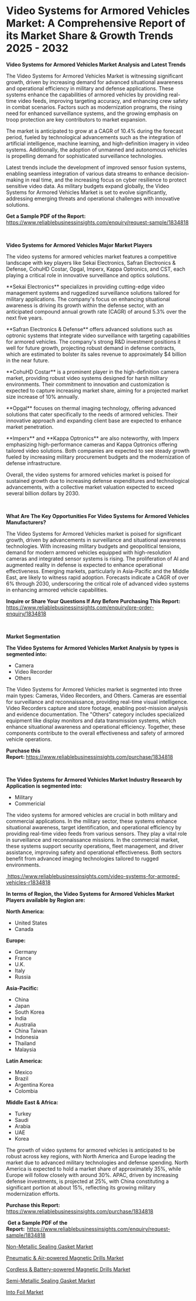 <p><h1>Video Systems for Armored Vehicles Market: A Comprehensive Report of its Market Share & Growth Trends 2025 - 2032</h1></p><p><strong>Video Systems for Armored Vehicles Market Analysis and Latest Trends</strong></p>
<p><p>The Video Systems for Armored Vehicles Market is witnessing significant growth, driven by increasing demand for advanced situational awareness and operational efficiency in military and defense applications. These systems enhance the capabilities of armored vehicles by providing real-time video feeds, improving targeting accuracy, and enhancing crew safety in combat scenarios. Factors such as modernization programs, the rising need for enhanced surveillance systems, and the growing emphasis on troop protection are key contributors to market expansion.</p><p>The market is anticipated to grow at a CAGR of 10.4% during the forecast period, fueled by technological advancements such as the integration of artificial intelligence, machine learning, and high-definition imagery in video systems. Additionally, the adoption of unmanned and autonomous vehicles is propelling demand for sophisticated surveillance technologies. </p><p>Latest trends include the development of improved sensor fusion systems, enabling seamless integration of various data streams to enhance decision-making in real time, and the increasing focus on cyber resilience to protect sensitive video data. As military budgets expand globally, the Video Systems for Armored Vehicles Market is set to evolve significantly, addressing emerging threats and operational challenges with innovative solutions.</p></p>
<p><strong>Get a Sample PDF of the Report:&nbsp;</strong> <a href="https://www.reliablebusinessinsights.com/enquiry/request-sample/1834818?utm_campaign=1113&utm_medium=2&utm_source=Github&utm_content=ia&utm_term=26032025&utm_id=video-systems-for-armored-vehicles">https://www.reliablebusinessinsights.com/enquiry/request-sample/1834818</a></p>
<p>&nbsp;</p>
<p><strong>Video Systems for Armored Vehicles Major Market Players</strong></p>
<p><p>The video systems for armored vehicles market features a competitive landscape with key players like Sekai Electronics, Safran Electronics & Defense, CohuHD Costar, Opgal, Imperx, Kappa Optronics, and CST, each playing a critical role in innovative surveillance and optics solutions.</p><p>**Sekai Electronics** specializes in providing cutting-edge video management systems and ruggedized surveillance solutions tailored for military applications. The company's focus on enhancing situational awareness is driving its growth within the defense sector, with an anticipated compound annual growth rate (CAGR) of around 5.3% over the next five years.</p><p>**Safran Electronics & Defense** offers advanced solutions such as optronic systems that integrate video surveillance with targeting capabilities for armored vehicles. The company's strong R&D investment positions it well for future growth, projecting robust demand in defense contracts, which are estimated to bolster its sales revenue to approximately $4 billion in the near future.</p><p>**CohuHD Costar** is a prominent player in the high-definition camera market, providing robust video systems designed for harsh military environments. Their commitment to innovation and customization is expected to capture increasing market share, aiming for a projected market size increase of 10% annually.</p><p>**Opgal** focuses on thermal imaging technology, offering advanced solutions that cater specifically to the needs of armored vehicles. Their innovative approach and expanding client base are expected to enhance market penetration.</p><p>**Imperx** and **Kappa Optronics** are also noteworthy, with Imperx emphasizing high-performance cameras and Kappa Optronics offering tailored video solutions. Both companies are expected to see steady growth fueled by increasing military procurement budgets and the modernization of defense infrastructure. </p><p>Overall, the video systems for armored vehicles market is poised for sustained growth due to increasing defense expenditures and technological advancements, with a collective market valuation expected to exceed several billion dollars by 2030.</p></p>
<p>&nbsp;</p>
<p><strong>What Are The Key Opportunities For Video Systems for Armored Vehicles Manufacturers?</strong></p>
<p><p>The Video Systems for Armored Vehicles market is poised for significant growth, driven by advancements in surveillance and situational awareness technologies. With increasing military budgets and geopolitical tensions, demand for modern armored vehicles equipped with high-resolution cameras and integrated sensor systems is rising. The proliferation of AI and augmented reality in defense is expected to enhance operational effectiveness. Emerging markets, particularly in Asia-Pacific and the Middle East, are likely to witness rapid adoption. Forecasts indicate a CAGR of over 6% through 2030, underscoring the critical role of advanced video systems in enhancing armored vehicle capabilities.</p></p>
<p><strong>Inquire or Share Your Questions If Any Before Purchasing This Report:</strong> <a href="https://www.reliablebusinessinsights.com/enquiry/pre-order-enquiry/1834818?utm_campaign=1113&utm_medium=2&utm_source=Github&utm_content=ia&utm_term=26032025&utm_id=video-systems-for-armored-vehicles">https://www.reliablebusinessinsights.com/enquiry/pre-order-enquiry/1834818</a></p>
<p>&nbsp;</p>
<p><strong>Market Segmentation</strong></p>
<p><strong>The Video Systems for Armored Vehicles Market Analysis by types is segmented into:</strong></p>
<p><ul><li>Camera</li><li>Video Recorder</li><li>Others</li></ul></p>
<p><p>The Video Systems for Armored Vehicles market is segmented into three main types: Cameras, Video Recorders, and Others. Cameras are essential for surveillance and reconnaissance, providing real-time visual intelligence. Video Recorders capture and store footage, enabling post-mission analysis and evidence documentation. The "Others" category includes specialized equipment like display monitors and data transmission systems, which enhance situational awareness and operational efficiency. Together, these components contribute to the overall effectiveness and safety of armored vehicle operations.</p></p>
<p><strong>Purchase this Report:&nbsp;</strong><a href="https://www.reliablebusinessinsights.com/purchase/1834818?utm_campaign=1113&utm_medium=2&utm_source=Github&utm_content=ia&utm_term=26032025&utm_id=video-systems-for-armored-vehicles">https://www.reliablebusinessinsights.com/purchase/1834818</a></p>
<p>&nbsp;</p>
<p><strong>The Video Systems for Armored Vehicles Market Industry Research by Application is segmented into:</strong></p>
<p><ul><li>Military</li><li>Commericial</li></ul></p>
<p><p>The video systems for armored vehicles are crucial in both military and commercial applications. In the military sector, these systems enhance situational awareness, target identification, and operational efficiency by providing real-time video feeds from various sensors. They play a vital role in surveillance and reconnaissance missions. In the commercial market, these systems support security operations, fleet management, and driver assistance, improving safety and operational effectiveness. Both sectors benefit from advanced imaging technologies tailored to rugged environments.</p></p>
<p><a href="https://www.reliablebusinessinsights.com/video-systems-for-armored-vehicles-r1834818?utm_campaign=1113&utm_medium=2&utm_source=Github&utm_content=ia&utm_term=26032025&utm_id=video-systems-for-armored-vehicles">&nbsp;https://www.reliablebusinessinsights.com/video-systems-for-armored-vehicles-r1834818</a></p>
<p><strong>In terms of Region, the Video Systems for Armored Vehicles Market Players available by Region are:</strong></p>
<p>
    <p> <strong> North America: </strong>
        <ul>
            <li>United States</li>
            <li>Canada</li>
        </ul>
        </p> 
    <p> <strong> Europe: </strong>
        <ul>
            <li>Germany</li>
            <li>France</li>
            <li>U.K.</li>
            <li>Italy</li>
            <li>Russia</li>
        </ul>
        </p> 
    <p> <strong> Asia-Pacific: </strong>
        <ul>
            <li>China</li>
            <li>Japan</li>
            <li>South Korea</li>
            <li>India</li>
            <li>Australia</li>
            <li>China Taiwan</li>
            <li>Indonesia</li>
            <li>Thailand</li>
            <li>Malaysia</li>
        </ul>
        </p> 
    <p> <strong> Latin America: </strong>
        <ul>
            <li>Mexico</li>
            <li>Brazil</li>
            <li>Argentina Korea</li>
            <li>Colombia</li>
        </ul>
        </p> 
    <p> <strong> Middle East & Africa: </strong>
        <ul>
            <li>Turkey</li>
            <li>Saudi</li>
            <li>Arabia</li>
            <li>UAE</li>
            <li>Korea</li>
        </ul>
    </p>
    </p>
<p><p>The growth of video systems for armored vehicles is anticipated to be robust across key regions, with North America and Europe leading the market due to advanced military technologies and defense spending. North America is expected to hold a market share of approximately 35%, while Europe will follow closely with around 30%. APAC, driven by increasing defense investments, is projected at 25%, with China constituting a significant portion at about 15%, reflecting its growing military modernization efforts.</p></p>
<p><strong>Purchase this Report: </strong><a href="https://www.reliablebusinessinsights.com/purchase/1834818?utm_campaign=1113&utm_medium=2&utm_source=Github&utm_content=ia&utm_term=26032025&utm_id=video-systems-for-armored-vehicles">https://www.reliablebusinessinsights.com/purchase/1834818</a></p>
<p>&nbsp;<strong>Get a Sample PDF of the Report:&nbsp;&nbsp;</strong><a href="https://www.reliablebusinessinsights.com/enquiry/request-sample/1834818?utm_campaign=1113&utm_medium=2&utm_source=Github&utm_content=ia&utm_term=26032025&utm_id=video-systems-for-armored-vehicles">https://www.reliablebusinessinsights.com/enquiry/request-sample/1834818</a></p>
<p><strong></strong></p>
<p><p><a href="https://github.com/artussavasrv/Market-Research-Report-List-1/blob/main/non-metallic-sealing-gasket-market.md?utm_campaign=1113&utm_medium=2&utm_source=Github&utm_content=ia&utm_term=26032025&utm_id=video-systems-for-armored-vehicles">Non-Metallic Sealing Gasket Market</a></p><p><a href="https://github.com/safurdorthu8/Market-Research-Report-List-1/blob/main/pneumatic-air-powered-magnetic-drills-market.md?utm_campaign=1113&utm_medium=2&utm_source=Github&utm_content=ia&utm_term=26032025&utm_id=video-systems-for-armored-vehicles">Pneumatic & Air-powered Magnetic Drills Market</a></p><p><a href="https://github.com/bettysbozer/Market-Research-Report-List-1/blob/main/cordless-battery-powered-magnetic-drills-market.md?utm_campaign=1113&utm_medium=2&utm_source=Github&utm_content=ia&utm_term=26032025&utm_id=video-systems-for-armored-vehicles">Cordless & Battery-powered Magnetic Drills Market</a></p><p><a href="https://github.com/yosenadhler/Market-Research-Report-List-1/blob/main/semi-metallic-sealing-gasket-market.md?utm_campaign=1113&utm_medium=2&utm_source=Github&utm_content=ia&utm_term=26032025&utm_id=video-systems-for-armored-vehicles">Semi-Metallic Sealing Gasket Market</a></p><p><a href="https://github.com/achilekirwan/Market-Research-Report-List-1/blob/main/into-foil-market.md?utm_campaign=1113&utm_medium=2&utm_source=Github&utm_content=ia&utm_term=26032025&utm_id=video-systems-for-armored-vehicles">Into Foil Market</a></p></p>